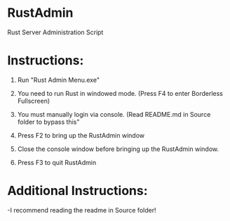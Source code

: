 RustAdmin
=========

Rust Server Administration Script

Instructions:
=========

1) Run "Rust Admin Menu.exe"

2) You need to run Rust in windowed mode. (Press F4 to enter Borderless Fullscreen)

3) You must manually login via console. (Read README.md in Source folder to bypass this"

4) Press F2 to bring up the RustAdmin window

5) Close the console window before bringing up the RustAdmin window.

6) Press F3 to quit RustAdmin


Additional Instructions:
=========
-I recommend reading the readme in Source folder!